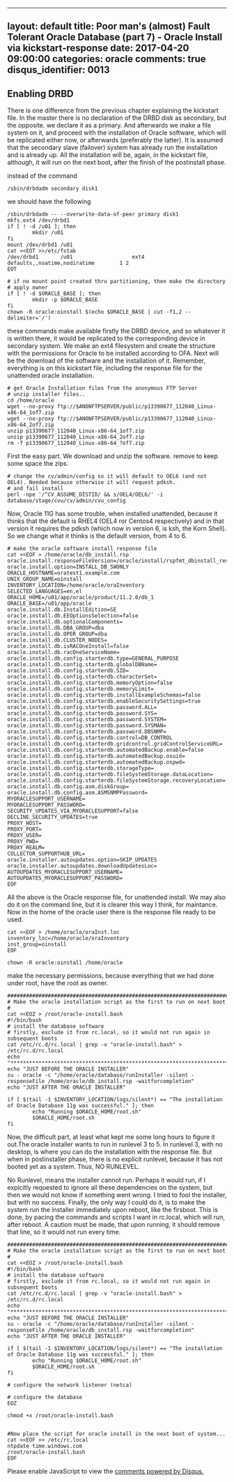 
---
layout: default
title: Poor man's (almost) Fault Tolerant Oracle Database (part 7) -  Oracle Install via kickstart-response
date: 2017-04-20 09:00:00
categories: oracle
comments: true
disqus_identifier: 0013
---

## Enabling DRBD
There is one difference from the previous chapter explaining the kickstart file. In the master there is no declaration of the DRBD disk as secondary, but the opposite. we declare it as a primary. And afterwards we make a file system on it, and proceed with the installation of Oracle software, which will be replicated either now, or afterwards (preferably the latter). It is assumed that the secondary slave (failover) system has already run the installation and is already up. All the installation will be, again, in the kickstart file, although, it will run on the next boot, after the finish of the postinstall phase.

instead of the command
```
/sbin/drbdadm secondary disk1
```
we should have the following
```
/sbin/drbdadm -- --overwrite-data-of-peer primary disk1
mkfs.ext4 /dev/drbd1
if [ ! -d /u01 ]; then
        mkdir /u01
fi
mount /dev/drbd1 /u01
cat <<EOT >>/etc/fstab
/dev/drbd1       /u01                   ext4    defaults,,noatime,nodiratime        1 2
EOT

# if no mount point created thru partitioning, then make the directory
# apply owner
if [ ! -d $ORACLE_BASE ]; then
        mkdir -p $ORACLE_BASE
fi
chown -R oracle:oinstall $(echo $ORACLE_BASE | cut -f1,2 --delimiter='/')

```
these commands make available firstly the DRBD device, and so whatever it is written there, it would be replicated to the corresponding device in secondary system. We make an ext4 filesystem and create the structure with the permissions for Oracle to be installed according to OFA. Next will be the download of the software and the installation of it. Remember, everything is on this kickstart file, including the response file for the unattended oracle installation.
```
# get Oracle Installation files from the anonymous FTP Server
# unzip installer files..
cd /home/oracle
wget --no-proxy ftp://$ANONFTPSERVER/public/p13390677_112040_Linux-x86-64_1of7.zip
wget --no-proxy ftp://$ANONFTPSERVER/public/p13390677_112040_Linux-x86-64_2of7.zip
unzip p13390677_112040_Linux-x86-64_1of7.zip
unzip p13390677_112040_Linux-x86-64_2of7.zip
rm -f p13390677_112040_Linux-x86-64_?of7.zip
```
First the easy part. We download and unzip the software. remove to keep some space the zips.

```
# change the cv/admin/config so it will default to OEL6 (and not OEL4). Needed because otherwise it will request pdksh.
# and fail install
perl -npe '/^CV_ASSUME_DISTID/ && s/OEL4/OEL6/' -i database/stage/cvu/cv/admin/cvu_config
```
Now, Oracle 11G has some trouble, when installed unattended, because it thinks that the default is RHEL4 (OEL4 ror Centos4 respectively) and in that version it requires the pdksh (which now in version 6, is ksh, the Korn Shell). So we change what it thinks is the default version, from 4 to 6.
```
# make the oracle software install response file
cat <<EOF > /home/oracle/db_install.rsp
oracle.install.responseFileVersion=/oracle/install/rspfmt_dbinstall_response_schema_v11_2_0
oracle.install.option=INSTALL_DB_SWONLY
ORACLE_HOSTNAME=oratest1.example.com
UNIX_GROUP_NAME=oinstall
INVENTORY_LOCATION=/home/oracle/oraInventory
SELECTED_LANGUAGES=en,el
ORACLE_HOME=/u01/app/oracle/product/11.2.0/db_1
ORACLE_BASE=/u01/app/oracle
oracle.install.db.InstallEdition=SE
oracle.install.db.EEOptionsSelection=false
oracle.install.db.optionalComponents=
oracle.install.db.DBA_GROUP=dba
oracle.install.db.OPER_GROUP=dba
oracle.install.db.CLUSTER_NODES=
oracle.install.db.isRACOneInstall=false
oracle.install.db.racOneServiceName=
oracle.install.db.config.starterdb.type=GENERAL_PURPOSE
oracle.install.db.config.starterdb.globalDBName=
oracle.install.db.config.starterdb.SID=
oracle.install.db.config.starterdb.characterSet=
oracle.install.db.config.starterdb.memoryOption=false
oracle.install.db.config.starterdb.memoryLimit=
oracle.install.db.config.starterdb.installExampleSchemas=false
oracle.install.db.config.starterdb.enableSecuritySettings=true
oracle.install.db.config.starterdb.password.ALL=
oracle.install.db.config.starterdb.password.SYS=
oracle.install.db.config.starterdb.password.SYSTEM=
oracle.install.db.config.starterdb.password.SYSMAN=
oracle.install.db.config.starterdb.password.DBSNMP=
oracle.install.db.config.starterdb.control=DB_CONTROL
oracle.install.db.config.starterdb.gridcontrol.gridControlServiceURL=
oracle.install.db.config.starterdb.automatedBackup.enable=false
oracle.install.db.config.starterdb.automatedBackup.osuid=
oracle.install.db.config.starterdb.automatedBackup.ospwd=
oracle.install.db.config.starterdb.storageType=
oracle.install.db.config.starterdb.fileSystemStorage.dataLocation=
oracle.install.db.config.starterdb.fileSystemStorage.recoveryLocation=
oracle.install.db.config.asm.diskGroup=
oracle.install.db.config.asm.ASMSNMPPassword=
MYORACLESUPPORT_USERNAME=
MYORACLESUPPORT_PASSWORD=
SECURITY_UPDATES_VIA_MYORACLESUPPORT=false
DECLINE_SECURITY_UPDATES=true
PROXY_HOST=
PROXY_PORT=
PROXY_USER=
PROXY_PWD=
PROXY_REALM=
COLLECTOR_SUPPORTHUB_URL=
oracle.installer.autoupdates.option=SKIP_UPDATES
oracle.installer.autoupdates.downloadUpdatesLoc=
AUTOUPDATES_MYORACLESUPPORT_USERNAME=
AUTOUPDATES_MYORACLESUPPORT_PASSWORD=
EOF
```
All the above is the Oracle response file, for unattended install. We may also do it on the command line, but it is clearer this way I think, for maintance. Now in the home of the oracle user there is the response file ready to be used.
```
cat <<EOF > /home/oracle/oraInst.loc
inventory_loc=/home/oracle/oraInventory
inst_group=oinstall
EOF

chown -R oracle:oinstall /home/oracle
```
make the necessary permissions, because everything that we had done under root, have the root as owner.
```
########################################################################
# Make the oracle installation script as the first to run on next boot
#
cat <<EOZ > /root/oracle-install.bash
#!/bin/bash
# install the database software
# firstly, exclude it from rc.local, so it would not run again in subsequent boots
cat /etc/rc.d/rc.local | grep -v "oracle-install.bash" > /etc/rc.d/rc.local
echo "*********************************************************************************************************************"
echo "JUST BEFORE THE ORACLE INSTALLER"
su - oracle -c "/home/oracle/database/runInstaller -silent -responseFile /home/oracle/db_install.rsp -waitforcompletion"
echo "JUST AFTER THE ORACLE INSTALLER"

if [ $(tail -1 $INVENTORY_LOCATION/logs/silent*) == "The installation of Oracle Database 11g was successful." ]; then
        echo "Running $ORACLE_HOME/root.sh"
        $ORACLE_HOME/root.sh
fi
```
Now, the difficult part, at least what kept me some long hours to figure it out.The oracle installer wants to run in runlevel 3 to 5. In runlevel 3, with no desktop, is where you can do the installation with the response file. But when in postinstaller phase, there is no explicit runlevel, because it has not booted yet as a system. Thus, NO RUNLEVEL.

No Runlevel, means the installer cannot run. Perhaps it would run, if I explcitly requested to ignore all these dependencies on the system, but then we would not know if something went wrong. I tried to fool the installer, but with no success. Finally, the only way I could do it, is to make the system run the installer immediately upon reboot, like the firsboot. This is done, by pacing the commands and scripts I want in rc.local, which will run, after reboot. A caution must be made, that upon running, it should remove that line, so it would not run every time.
```
########################################################################
# Make the oracle installation script as the first to run on next boot
#
cat <<EOZ > /root/oracle-install.bash
#!/bin/bash
# install the database software
# firstly, exclude it from rc.local, so it would not run again in subsequent boots
cat /etc/rc.d/rc.local | grep -v "oracle-install.bash" > /etc/rc.d/rc.local
echo "*********************************************************************************************************************"
echo "JUST BEFORE THE ORACLE INSTALLER"
su - oracle -c "/home/oracle/database/runInstaller -silent -responseFile /home/oracle/db_install.rsp -waitforcompletion"
echo "JUST AFTER THE ORACLE INSTALLER"

if [ $(tail -1 $INVENTORY_LOCATION/logs/silent*) == "The installation of Oracle Database 11g was successful." ]; then
        echo "Running $ORACLE_HOME/root.sh"
        $ORACLE_HOME/root.sh
fi

# configure the network listener (netca)

# configure the database
EOZ

chmod +x /root/oracle-install.bash


#Now place the script for oracle install in the next boot of system...
cat <<EOF >> /etc/rc.local
ntpdate time.windows.com
/root/oracle-install.bash
EOF
```


<div id="disqus_thread"></div>
<script>
  var disqus_config = function () {
    this.page.url = "{{ page.url | prepend: site.url }}";
    this.page.identifier = "{{ page.disqus_identifier }}"; 
  };
  (function() { // DON'T EDIT BELOW THIS LINE
    var d = document, s = d.createElement('script');
    s.src = '//savvaspavlidis.disqus.com/embed.js';
    s.setAttribute('data-timestamp', +new Date());
    (d.head || d.body).appendChild(s);
})();
</script>
<noscript>Please enable JavaScript to view the <a href="https://disqus.com/?ref_noscript">comments powered by Disqus.</a></noscript>
